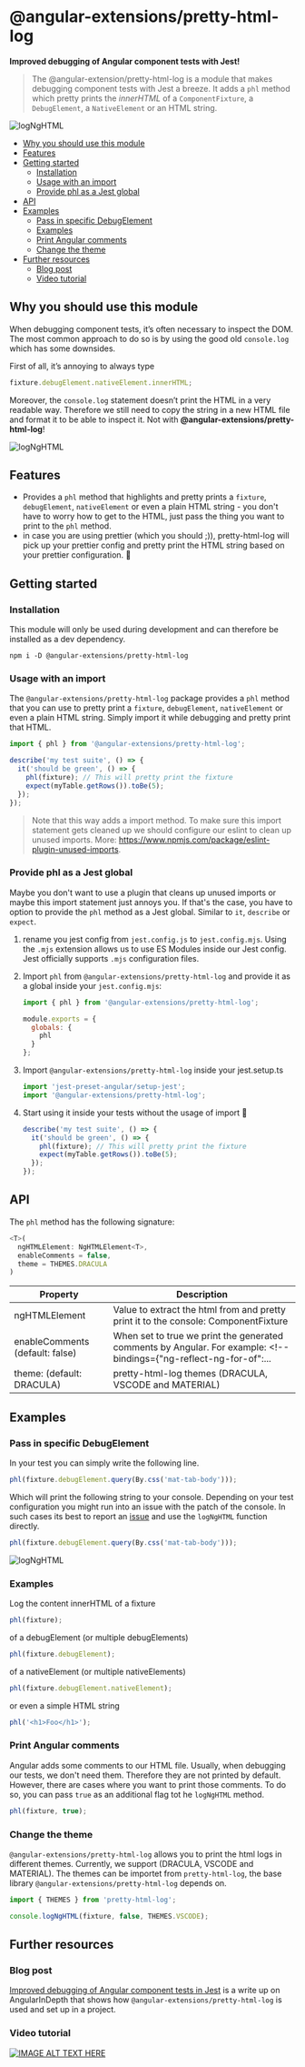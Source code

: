 # @angular-extensions/pretty-html-log

**Improved debugging of Angular component tests with Jest!**

> The @angular-extension/pretty-html-log is a module that makes debugging component tests with Jest a breeze.
> It adds a `phl` method which pretty prints the _innerHTML_ of a `ComponentFixture`, a `DebugElement`, a `NativeElement` or an HTML string.

![logNgHTML](https://raw.githubusercontent.com/angular-extensions/pretty-html-log/master/images/logo.png)

<!-- START doctoc generated TOC please keep comment here to allow auto update -->
<!-- DON'T EDIT THIS SECTION, INSTEAD RE-RUN doctoc TO UPDATE -->

- [Why you should use this module](#why-you-should-use-this-module)
- [Features](#features)
- [Getting started](#getting-started)
  - [Installation](#installation)
  - [Usage with an import](#usage-with-an-import)
  - [Provide phl as a Jest global](#provide-phl-as-a-jest-global)
- [API](#api)
- [Examples](#examples)
  - [Pass in specific DebugElement](#pass-in-specific-debugelement)
  - [Examples](#examples-1)
  - [Print Angular comments](#print-angular-comments)
  - [Change the theme](#change-the-theme)
- [Further resources](#further-resources)
  - [Blog post](#blog-post)
  - [Video tutorial](#video-tutorial)

<!-- END doctoc generated TOC please keep comment here to allow auto update -->

## Why you should use this module

When debugging component tests, it’s often necessary to inspect the DOM. The most common approach to do so is by using the good old `console.log` which has some downsides.

First of all, it’s annoying to always type

```typescript
fixture.debugElement.nativeElement.innerHTML;
```

Moreover, the `console.log` statement doesn’t print the HTML in a very readable way. Therefore we still need to copy the string in a new HTML file and format it to be able to inspect it. Not with **@angular-extensions/pretty-html-log**!

![logNgHTML](https://raw.githubusercontent.com/angular-extensions/pretty-html-log/master/images/before-after.png)

## Features

- Provides a `phl` method that highlights and pretty prints a `fixture`, `debugElement`, `nativeElement` or even a plain HTML string - you don't have to worry how to get to the HTML, just pass the thing you want to print to the `phl` method.
- in case you are using prettier (which you should ;)), pretty-html-log will pick
  up your prettier config and pretty print the HTML string based on your prettier configuration. 🤩

## Getting started

### Installation

This module will only be used during development and can therefore be installed as a dev dependency.

```
npm i -D @angular-extensions/pretty-html-log
```

### Usage with an import

The `@angular-extensions/pretty-html-log` package provides a `phl` method that you can use to pretty print a `fixture`, `debugElement`, `nativeElement` or even a plain HTML string. Simply import it while debugging and pretty print that HTML.

```typescript
import { phl } from '@angular-extensions/pretty-html-log';

describe('my test suite', () => {
  it('should be green', () => {
    phl(fixture); // This will pretty print the fixture
    expect(myTable.getRows()).toBe(5);
  });
});
```

> Note that this way adds a import method. To make sure this import statement gets cleaned up we should configure our eslint to clean up unused imports. More: https://www.npmjs.com/package/eslint-plugin-unused-imports.

### Provide phl as a Jest global

Maybe you don't want to use a plugin that cleans up unused imports or maybe this import statement just annoys you. If that's the case, you have to option to provide the `phl` method as a Jest global. Similar to `it`, `describe` or `expect`.

1. rename you jest config from `jest.config.js` to `jest.config.mjs`. Using the `.mjs` extension allows us to use ES Modules inside our Jest config. Jest officially supports `.mjs` configuration files.

2. Import `phl` from `@angular-extensions/pretty-html-log` and provide it as a global inside your `jest.config.mjs`:

   ```javascript
   import { phl } from '@angular-extensions/pretty-html-log';

   module.exports = {
     globals: {
       phl
     }
   };
   ```

3. Import `@angular-extensions/pretty-html-log` inside your jest.setup.ts

   ```typescript
   import 'jest-preset-angular/setup-jest';
   import '@angular-extensions/pretty-html-log';
   ```

4. Start using it inside your tests without the usage of import 🤩

   ```typescript
   describe('my test suite', () => {
     it('should be green', () => {
       phl(fixture); // This will pretty print the fixture
       expect(myTable.getRows()).toBe(5);
     });
   });
   ```

## API

The `phl` method has the following signature:

```typescript
<T>(
  ngHTMLElement: NgHTMLElement<T>,
  enableComments = false,
  theme = THEMES.DRACULA
)
```

| Property                        | Description                                                                                                        |
| ------------------------------- | ------------------------------------------------------------------------------------------------------------------ |
| ngHTMLElement<T>                | Value to extract the html from and pretty print it to the console: ComponentFixture                                | DebugElement | DebugElement[] | HTMLElement | HTMLElement[] | string; |
| enableComments (default: false) | When set to true we print the generated comments by Angular. For example: <!--bindings={"ng-reflect-ng-for-of":... |
| theme: (default: DRACULA)       | pretty-html-log themes (DRACULA, VSCODE and MATERIAL)                                                              |

## Examples

### Pass in specific DebugElement

In your test you can simply write the following line.

```typescript
phl(fixture.debugElement.query(By.css('mat-tab-body')));
```

Which will print the following string to your console. Depending on your test configuration you
might run into an issue with the patch of the console. In such cases its best to report an [issue](https://github.com/angular-extensions/pretty-html-log/issues) and use the `logNgHTML` function directly.

```typescript
phl(fixture.debugElement.query(By.css('mat-tab-body')));
```

![logNgHTML](https://raw.githubusercontent.com/angular-extensions/pretty-html-log/master/images/output.png)

### Examples

Log the content innerHTML of a fixture

```typescript
phl(fixture);
```

of a debugElement (or multiple debugElements)

```typescript
phl(fixture.debugElement);
```

of a nativeElement (or multiple nativeElements)

```typescript
phl(fixture.debugElement.nativeElement);
```

or even a simple HTML string

```typescript
phl('<h1>Foo</h1>');
```

### Print Angular comments

Angular adds some comments to our HTML file. Usually, when debugging our tests, we don't need them. Therefore they
are not printed by default. However, there are cases where you want to print those comments. To do so, you
can pass `true` as an additional flag tot he `logNgHTML` method.

```typescript
phl(fixture, true);
```

### Change the theme

`@angular-extensions/pretty-html-log` allows you to print the html logs in different themes.
Currently, we support (DRACULA, VSCODE and MATERIAL). The themes can be importet from `pretty-html-log`, the base library `@angular-extensions/pretty-html-log` depends on.

```typescript
import { THEMES } from 'pretty-html-log';

console.logNgHTML(fixture, false, THEMES.VSCODE);
```

## Further resources

### Blog post

[Improved debugging of Angular component tests in Jest](https://medium.com/angular-in-depth/improved-debugging-of-angular-component-tests-in-jest-ac035e521763) is a write up on AngularInDepth that shows how `@angular-extensions/pretty-html-log` is used and set up in a project.

### Video tutorial

[![IMAGE ALT TEXT HERE](https://img.youtube.com/vi/jW_B91PKzMY/0.jpg)](https://www.youtube.com/watch?v=jW_B91PKzMY)
